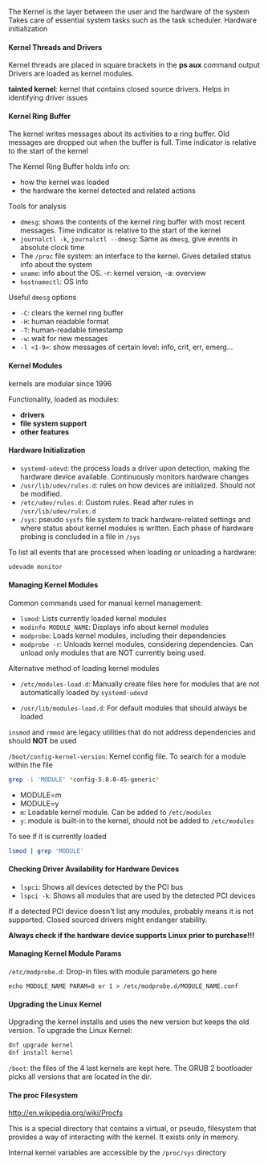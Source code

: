 
The Kernel is the layer between the user and the hardware of the system
Takes care of essential system tasks such as the task scheduler. Hardware initialization

#### Kernel Threads and Drivers

Kernel threads are placed in square brackets in the **ps aux** command output
Drivers are loaded as kernel modules.

**tainted kernel**: kernel that contains closed source drivers. Helps in identifying driver issues

#### Kernel Ring Buffer

The kernel writes messages about its activities to a ring buffer. Old messages are dropped out when the buffer is full. Time indicator is relative to the start of the kernel

The Kernel Ring Buffer holds info on:
* how the kernel was loaded
* the hardware the kernel detected and related actions

Tools for analysis
* `dmesg`: shows the contents of the kernel ring buffer with most recent messages. Time indicator is relative to the start of the kernel
* `journalctl -k`, `journalctl --dmesg`: Same as `dmesg`, give events in absolute clock time
* The `/proc` file system: an interface to the kernel. Gives detailed status info about the system
* `uname`: info about the OS. -r: kernel version, -a: overview
* `hostnamectl`: OS info

Useful `dmesg` options
* `-C`: clears the kernel ring buffer
* `-H`: human readable format
* `-T`: human-readable timestamp
* `-w`: wait for new messages
* `-l <1-9>`: show messages of certain level: info, crit, err, emerg...

#### Kernel Modules

kernels are modular since 1996

Functionality, loaded as modules:
* **drivers**
* **file system support**
* **other features**

#### Hardware Initialization

* `systemd-udevd`: the process loads a driver upon detection, making the hardware device available. Continuously monitors hardware changes
* `/usr/lib/udev/rules.d`: rules on how devices are initialized. Should not be modified.
* `/etc/udev/rules.d`: Custom rules. Read after rules in `/usr/lib/udev/rules.d`
* `/sys`: pseudo `sysfs` file system to track hardware-related settings and where status about kernel modules is written. Each phase of hardware probing is concluded in a file in `/sys`

To list all events that are processed when loading or unloading a hardware:

``` bash
udevadm monitor
```

#### Managing Kernel Modules

Common commands used for manual kernel management:
* `lsmod`: Lists currently loaded kernel modules
* `modinfo MODULE_NAME`: Displays info about kernel modules
* `modprobe`: Loads kernel modules, including their dependencies
* `modprobe -r`: Unloads kernel modules, considering dependencies. Can unload only modules that are NOT currently being used.

Alternative method of loading kernel modules 
+ `/etc/modules-load.d`: Manually create files here for modules that are not automatically loaded by `systemd-udevd`
- `/usr/lib/modules-load.d`: For default modules that should always be loaded

`insmod` and `rmmod` are legacy utilities that do not address dependencies and should **NOT** be used

`/boot/config-kernel-version`: Kernel config file. To search for a module within the file

```bash
grep -i 'MODULE' *config-5.8.0-45-generic* 
```

- MODULE=m
- MODULE=y 
- `m`: Loadable kernel module. Can be added to `/etc/modules`
- `y`: module is built-in to the kernel, should not be added to `/etc/modules`

To see if it is currently loaded

```bash
lsmod | grep 'MODULE'
```

#### Checking Driver Availability for Hardware Devices

- `lspci`: Shows all devices detected by the PCI bus
- `lspci -k`: Shows all modules that are used by the detected PCI devices

If a detected PCI device doesn't list any modules, probably means it is not supported. Closed sourced drivers might endanger stability. 

**Always check if the hardware device supports Linux prior to purchase!!!**

#### Managing Kernel Module Params

`/etc/modprobe.d`: Drop-in files with module parameters go here

```
echo MODULE_NAME PARAM=0 or 1 > /etc/modprobe.d/MODULE_NAME.conf
```

#### Upgrading the Linux Kernel

Upgrading the kernel installs and uses the new version but keeps the old version.
To upgrade the Linux Kernel:

``` bash
dnf upgrade kernel
dnf install kernel
```

`/boot`: the files of the 4 last kernels are kept here. The GRUB 2 bootloader picks all  versions that are located in the dir.

#### The proc Filesystem

http://en.wikipedia.org/wiki/Procfs

This is a special directory that contains a virtual, or pseudo, filesystem that provides a way of interacting with the kernel. It exists only in memory.

Internal kernel variables are accessible by the `/proc/sys` directory